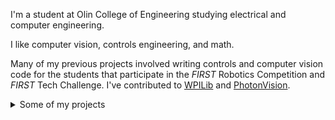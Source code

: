 I'm a student at Olin College of Engineering studying electrical and computer engineering.

I like computer vision, controls engineering, and math.

Many of my previous projects involved writing controls and computer vision code for the students that participate in the *FIRST* Robotics Competition and *FIRST* Tech Challenge. I've contributed to [WPILib](https://github.com/wpilibsuite/allwpilib) and [PhotonVision](https://github.com/PhotonVision/photonvision/).

<details>
 <summary>Some of my projects</summary>
 
 ### *2020*
  - GPU-accelerated PhotonVision, a computer vision tool for FRC, the Raspberry Pi using OpenGL and MMAL ([C++](https://github.com/PhotonVision/photon-picam-driver))
  - Wrote an extended and unscented Kalman filter from scratch and contributed them to a library used by most FRC teams called WPILib ([C++/Java](https://github.com/wpilibsuite/allwpilib/commit/3b283ab9aaf9d23d7870b9c3723d03760a0bd378))
  - Designed and implemented a music matching algorithim (like Shazam) using the fast Fourier transform and principal component analysis (MATLAB)
  - Wrote an Android wrapper for the Intel RealSense T265 camera that's used by teams in the *FIRST* Tech Challenge ([C++/Java](https://github.com/pietroglyph/ftc265))
  - Completely redesigned the user interface of PhotonVision using Vue.js and Vuetify ([JS](https://github.com/PhotonVision/photonvision/tree/v2021.1.3/photon-client), [demo](https://demo.photonvision.org/))

 ### *2019*
  - Worked on the GUI rework of a popular robot system identification tool for FRC that's part of WPILib ([Python](https://github.com/wpilibsuite/frc-characterization))
  - Wrote a differential drive robot trajectory generator in Java and presented on how it works to over fifty students ([Java](https://github.com/Spartronics4915/SpartronicsLib), [animated presentation](https://github.com/pietroglyph/trajectory-presentation))

 ### *2017/18*
  - Wrote a webapp that allows students to edit and deploy robot code written with WPILib to a real robot ([Go/TypeScript](https://github.com/pietroglyph/learnyouarobot))
  - Wrote the microcontroller client and server code for an IoT product that tracks the Washington state ferry boats ([C++/JS](https://github.com/pietroglyph/fow))
</details>
